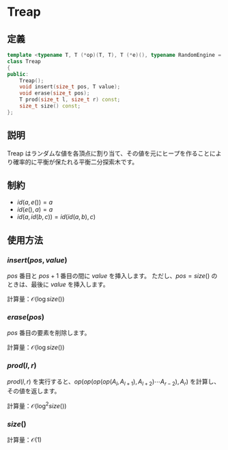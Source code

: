 # Treap

## 定義

```cpp
template <typename T, T (*op)(T, T), T (*e)(), typename RandomEngine = mwc256xxa64>
class Treap
{
public:
	Treap();
	void insert(size_t pos, T value);
	void erase(size_t pos);
	T prod(size_t l, size_t r) const;
	size_t size() const;
};
```

## 説明

Treap はランダムな値を各頂点に割り当て、その値を元にヒープを作ることにより確率的に平衡が保たれる平衡二分探索木です。

## 制約

- $id(a, e()) = a$
- $id(e(), a) = a$
- $id(a, id(b, c)) = id(id(a, b), c)$

## 使用方法

### $insert(pos, value)$

$pos$ 番目と $pos + 1$ 番目の間に $value$ を挿入します。
ただし、$pos = size()$ のときは、最後に $value$ を挿入します。

計算量：$\mathcal O(\log size())$

### $erase(pos)$

$pos$ 番目の要素を削除します。

計算量：$\mathcal O(\log size())$

### $prod(l, r)$

$prod(l, r)$ を実行すると、$op(op(op(op(A_l, A_{l + 1}), A_{l + 2})\cdots A_{r-2}), A_r)$ を計算し、その値を返します。

計算量：$\mathcal O(\log^2 size())$

### $size()$

計算量：$\mathcal O(1)$
